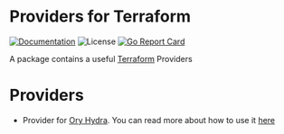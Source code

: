 # Providers for Terraform

[![Documentation][godoc-img]][godoc-url]
![License][license-img]
[![Go Report Card][report-img]][report-url]

A package contains a useful [Terraform](https://www.terraform.io) Providers

# Providers

- Provider for [Ory Hydra](https://www.ory.sh/). You can read more about how to use it [here](hydra/README.md)

[godoc-url]: https://godoc.org/github.com/phogolabs/terraform-provider
[godoc-img]: https://godoc.org/github.com/phogolabs/terraform-provider?status.svg
[license-img]: https://img.shields.io/badge/license-MIT-blue.svg
[report-img]: https://goreportcard.com/badge/github.com/phogolabs/terraform-provider
[report-url]: https://goreportcard.com/report/github.com/phogolabs/terraform-provider
